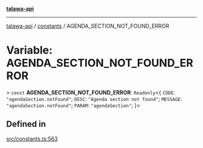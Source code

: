 [**talawa-api**](../../README.md)

***

[talawa-api](../../modules.md) / [constants](../README.md) / AGENDA\_SECTION\_NOT\_FOUND\_ERROR

# Variable: AGENDA\_SECTION\_NOT\_FOUND\_ERROR

\> `const` **AGENDA\_SECTION\_NOT\_FOUND\_ERROR**: `Readonly`\<\{ `CODE`: `"agendaSection.notFound"`; `DESC`: `"Agenda section not found"`; `MESSAGE`: `"agendaSection.notFound"`; `PARAM`: `"agendaSection"`; \}\>

## Defined in

[src/constants.ts:563](https://github.com/PalisadoesFoundation/talawa-api/blob/039b0f127fb8caa46d57186ab4b3bb27fe150903/src/constants.ts#L563)
